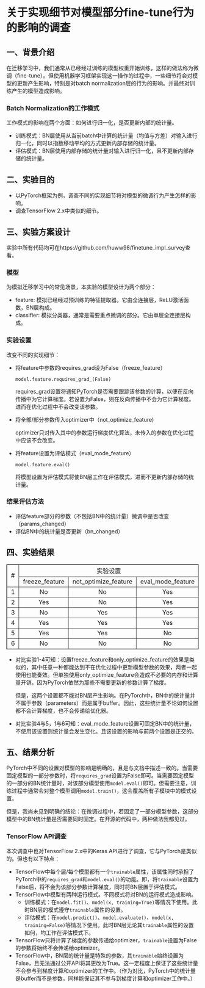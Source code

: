 # 关于实现细节对模型部分fine-tune行为的影响的调查

## 一、背景介绍

在迁移学习中，我们通常从已经经过训练的模型权重开始训练，这样的做法称为微调（fine-tune）。但使用机器学习框架实现这一操作的过程中，一些细节将会对模型的更新产生影响，特别是对batch normalization层的行为的影响。并最终对训练产生的模型造成影响。

### Batch Normalization的工作模式

工作模式的影响在两个方面：如何进行归一化，是否更新内部的统计量。

* 训练模式：BN层使用从当前batch中计算的统计量（均值与方差）对输入进行归一化，同时以指数移动平均的方式更新内部存储的统计量。
* 评估模式：BN层使用内部存储的统计量对输入进行归一化，且不更新内部存储的统计量。

## 二、实验目的

* 以PyTorch框架为例，调查不同的实现细节将对模型的微调行为产生怎样的影响。
* 调查TensorFlow 2.x中类似的细节。

## 三、实验方案设计

实验中所有代码均可在https://github.com/huww98/finetune_impl_survey查看。

### 模型

为模拟迁移学习中的常见场景，本实验的模型设计为两个部分：
* feature: 模拟已经经过预训练的特征提取器。它由全连接层，ReLU激活函数，BN层构成。
* classifier: 模拟分类器，通常是需要重点微调的部分。它由单层全连接层构成。

### 实验设置

改变不同的实现细节：
* 将feature中参数的requires_grad设为False（freeze_feature）

  ```
  model.feature.requires_grad_(False)
  ```
  requires_grad设置将通知PyTorch是否需要跟踪该参数的计算，以便在反向传播中为它计算梯度。若设置为False，则在反向传播中不会为它计算梯度。进而在优化过程中不会改变该参数。

* 将全部/部分参数传入optimizer中（not_optimize_feature)

  optimizer只对传入其中的参数运行梯度优化算法，未传入的参数在优化过程中应该不会改变。

* 将feature设置为评估模式（eval_mode_feature）

  ```
  model.feature.eval()
  ```

  将模型设置为评估模式将使BN层工作在评估模式，进而不更新内部存储的统计量。

### 结果评估方法

* 评估feature部分的参数（不包括BN中的统计量）微调中是否改变（params_changed）
* 评估BN中的统计量是否更新（bn_changed）

## 四、实验结果

<style>
    table, td {
        border: 1px solid #333;
    }

    td {
        padding-inline: 10px;
        text-align: center;
    }
</style>
<table>
    <thead>
        <tr>
            <td rowspan=2>#
            <td colspan=3>实验设置
            <td colspan=2>结果
        <tr>
            <td>freeze_feature
            <td>not_optimize_feature
            <td>eval_mode_feature
            <td>params_changed
            <td>bn_changed
    </thead>
    <tbody>
        <tr><td>1<td>No <td>No <td>Yes<td>Yes<td>No
        <tr><td>2<td>Yes<td>No <td>Yes<td>No <td>No
        <tr><td>3<td>No <td>Yes<td>Yes<td>No <td>No
        <tr><td>4<td>Yes<td>Yes<td>Yes<td>No <td>No
        <tr><td>5<td>Yes<td>Yes<td>No <td>No <td>Yes
        <tr><td>6<td>No <td>No <td>No <td>Yes<td>Yes
    </tbody>
</table>

* 对比实验1-4可知：设置freeze_feature和only_optimize_feature的效果是类似的，其中任意一种都能达到不在优化过程中更新模型参数的效果，两者一起使用也能奏效。但单独使用only_optimize_feature会造成不必要的内存和计算量开销，因为PyTorch依然为那些不需要更新的参数计算了梯度。

  但是，这两个设置都不能对BN层产生影响。在PyTorch中，BN中的统计量并不属于参数（parameters）而是属于buffer。因此，这些统计量不论如何设置都不会计算梯度，也不会传递给优化器。

* 对比实验4与5，1与6可知：eval_mode_feature设置可固定BN中的统计量，不使用该设置则统计量会发生变化。且该设置的影响与前两个设置是正交的。

## 五、结果分析

PyTorch中不同的设置对模型的影响是明确的，且是与文档中描述一致的。当需要固定模型的一部分参数时，将`requires_grad`设置为False即可。当需要固定模型的一部分的BN统计量时，对该部分模型使用`model.eval()`即可。但需要注意，训练过程中通常会对整个模型调用`model.train()`，这会覆盖所有子模块中的模式设置。

但是，我尚未见到明确的结论：在微调过程中，若固定了一部分模型参数，这部分模型中的BN统计量是否需要同时固定。在开源的代码中，两种做法我都见过。

### TensorFlow API调查

本次调查中也对TensorFlow 2.x中的Keras API进行了调查，它与PyTorch是类似的。但也有以下特点：
* TensorFlow中每个层/每个模型都有一个`trainable`属性，该属性同时承担了PyTorch中的`requires_grad`和`model.eval()`的功能。即，将`trainable`设置为False后，将不会为该部分参数计算梯度，同时将BN层置于评估模式。
* TensorFlow中模型有两种运行模式。不同模式将对BN的运行模式造成影响。
    * 训练模式：在`model.fit()`、`model(x, training=True)`等情况下使用。此时BN层的模式遵守`trainable`属性的设置。
    * 评估模式：在`model.predict()`、`model.evaluate()`、`model(x, training=False)`等情况下使用。此时BN层无论其`trainable`属性的设置如何，均工作在评估模式下。
* TensorFlow只将计算了梯度的参数传递给optimizer，`trainable`设置为False的参数将始终不会传递给optimizer。
* TensorFlow中，BN层的统计量是特殊的参数，其`trainable`始终设置为False，且无法通过公开API将其更改为True。这一定程度上保证了这些统计量不会参与到梯度计算和optimizer的工作中。（作为对比，PyTorch中的统计量是buffer而不是参数，同样能保证其不参与到梯度计算和optimizer工作中。）
